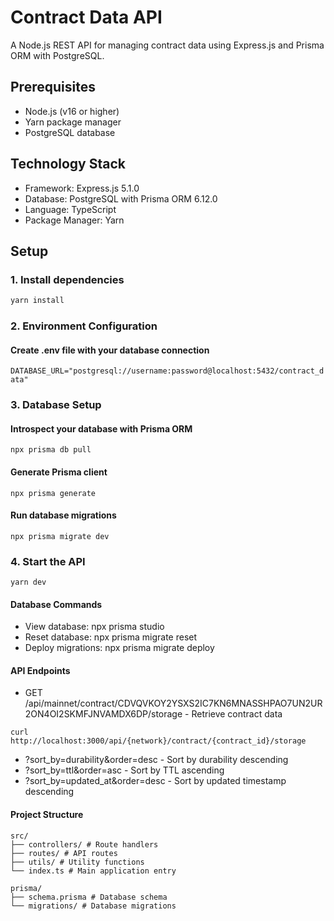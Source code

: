 # Contract Data API

A Node.js REST API for managing contract data using Express.js and Prisma ORM with PostgreSQL.

## Prerequisites

- Node.js (v16 or higher)
- Yarn package manager
- PostgreSQL database

## Technology Stack

- Framework: Express.js 5.1.0
- Database: PostgreSQL with Prisma ORM 6.12.0
- Language: TypeScript
- Package Manager: Yarn

## Setup

### 1. **Install dependencies**

```bash
yarn install

```

### 2. Environment Configuration

#### Create .env file with your database connection

`DATABASE_URL="postgresql://username:password@localhost:5432/contract_data"`

### 3. Database Setup

#### Introspect your database with Prisma ORM

`npx prisma db pull`

#### Generate Prisma client

`npx prisma generate`

#### Run database migrations

`npx prisma migrate dev`

### 4. Start the API

`yarn dev`

#### Database Commands

- View database: npx prisma studio
- Reset database: npx prisma migrate reset
- Deploy migrations: npx prisma migrate deploy

#### API Endpoints

- GET /api/mainnet/contract/CDVQVKOY2YSXS2IC7KN6MNASSHPAO7UN2UR2ON4OI2SKMFJNVAMDX6DP/storage - Retrieve contract data

`curl http://localhost:3000/api/{network}/contract/{contract_id}/storage`

- ?sort_by=durability&order=desc - Sort by durability descending
- ?sort_by=ttl&order=asc - Sort by TTL ascending
- ?sort_by=updated_at&order=desc - Sort by updated timestamp descending

#### Project Structure

```
src/
├── controllers/ # Route handlers
├── routes/ # API routes
├── utils/ # Utility functions
└── index.ts # Main application entry

prisma/
├── schema.prisma # Database schema
└── migrations/ # Database migrations
```
